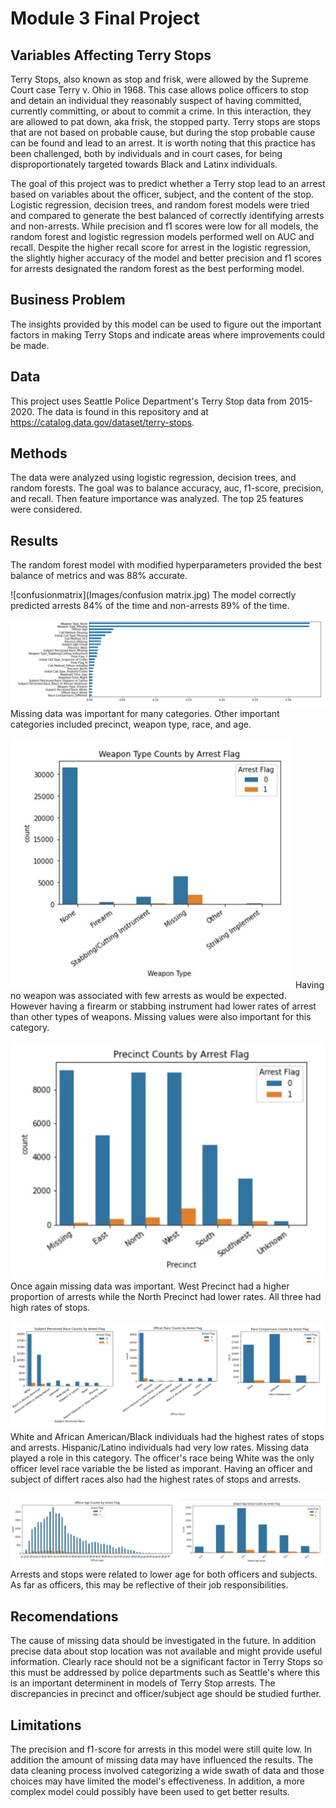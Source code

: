 
# Module 3 Final Project
## Variables Affecting Terry Stops 

Terry Stops, also known as stop and frisk, were allowed by the Supreme Court case Terry v. Ohio in 1968. This case allows police officers to stop and detain an individual they reasonably suspect of having committed, currently committing, or about to commit a crime. In this interaction, they are allowed to pat down, aka frisk, the stopped party. Terry stops are stops that are not based on probable cause, but during the stop probable cause can be found and lead to an arrest. It is worth noting that this practice has been challenged, both by individuals and in court cases, for being disproportionately targeted towards Black and Latinx individuals.

The goal of this project was to predict whether a Terry stop lead to an arrest based on variables about the officer, subject, and the content of the stop. Logistic regression, decision trees, and random forest models were tried and compared to generate the best balanced of correctly identifying arrests and non-arrests. While precision and f1 scores were low for all models, the random forest and logistic regression models performed well on AUC and recall. Despite the higher recall score for arrest in the logistic regression, the slightly higher accuracy of the model and better precision and f1 scores for arrests designated the random forest as the best performing model.

## Business Problem

The insights provided by this model can be used to figure out the important factors in making Terry Stops and indicate areas where improvements could be made.

## Data

This project uses Seattle Police Department's Terry Stop data from 2015-2020.  The data is found in this repository and at https://catalog.data.gov/dataset/terry-stops. 

## Methods

The data were analyzed using logistic regression, decision trees, and random forests. The goal was to balance accuracy, auc, f1-score, precision, and recall. Then feature importance was analyzed. The top 25 features were considered.   

## Results

The random forest model with modified hyperparameters provided the best balance of metrics and was 88% accurate.  

![confusionmatrix](Images/confusion matrix.jpg)
The model correctly predicted arrests 84% of the time and non-arrests 89% of the time. 

![featureimportance](Images/featureimportance.jpg)
Missing data was important for many categories. Other important categories included precinct, weapon type, race, and age. 

![weapon](Images/weapon.jpg)
Having no weapon was associated with few arrests as would be expected. However having a firearm or stabbing instrument had lower rates of arrest than other types of weapons. Missing values were also important for this category.

![precinct](Images/precinct.jpg)
Once again missing data was important. West Precinct had a higher proportion of arrests while the North Precinct had lower rates. All three had high rates of stops.

![race](Images/race.jpg)
White and African American/Black individuals had the highest rates of stops and arrests. Hispanic/Latino individuals had very low rates. Missing data played a role in this category. The officer's race being White was the only officer level race variable the be listed as imporant. Having an officer and subject of differt races also had the highest rates of stops and arrests.  

![age](Images/age.jpg)
Arrests and stops were related to lower age for both officers and subjects. As far as officers, this may be reflective of their job responsibilities. 


## Recomendations
The cause of missing data should be investigated in the future. In addition precise data about stop location was not available and might provide useful information. Clearly race should not be a significant factor in Terry Stops so this must be addressed by police departments such as Seattle's where this is an important determinent in models of Terry Stop arrests. The discrepancies in precinct and officer/subject age should be studied further.


## Limitations

The precision and f1-score for arrests in this model were still quite low. In addition the amount of missing data may have influenced the results. The data cleaning process involved categorizing a wide swath of data and those choices may have limited the model's effectiveness. In addition, a more complex model could possibly have been used to get better results.
